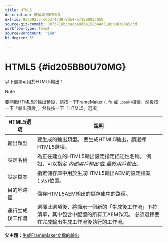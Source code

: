 ```yaml
---
title: HTML5
description: 瞭解如何HTML5
exl-id: 9ac39237-c6b3-47d9-8d54-67150002c050
source-git-commit: 8073716bccacbe8d6a158b44d5106b083e3a5dcd
workflow-type: tm+mt
source-wordcount: '168'
ht-degree: 5%

---
```


# HTML5 {#id205BB0U70MG}

以下選項可用於HTML5輸出：

>[!NOTE]
>
> 要開啟HTML5的輸出預設，請按一下FrameMaker \(`.fm` 或 `.book`\)檔案，然後按一下「輸出預設」，然後按一下「HTML5」選項。

| HTML5選項 | 說明 |
|------------|-----------|
| 輸出類型 | 要生成的輸出類型。 要生成HTML5輸出，請選擇HTML5選項。 |
| 設定名稱 | 為正在建立的HTML5輸出設定指定描述性名稱。 例如，可以指定 *內部客戶輸出* 或 *最終用戶輸出*。 |
| 設定檔案 | 指定儲存庫中用於生成HTML5輸出AEM的設定檔案\(.sts\)位置。 |
| 目的地路徑 | 儲存HTML5AEM輸出的儲存庫中的路徑。 |
| 運行生成後工作流 | 選擇此選項後，將顯示一個新的「生成後工作流」下拉清單，其中包含中配置的所有工AEM作流。 必須選擇要在完成輸出生成工作流後執行的工作流。 |

**父主題：**[&#x200B;生成FrameMaker文檔的輸出](fm-output-generatation.md)
